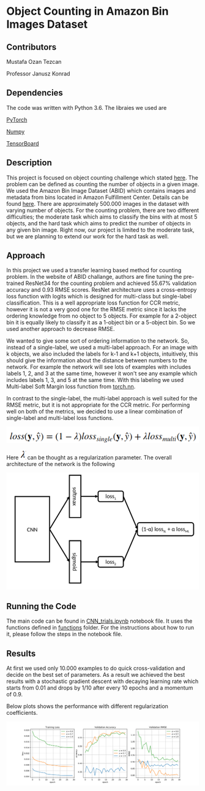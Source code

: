 # Object Counting in Amazon Bin Images Dataset
## Contributors
Mustafa Ozan Tezcan

Professor Janusz Konrad

## Dependencies
The code was written with Python 3.6. The libraies we used are 

[PyTorch](http://pytorch.org/)

[Numpy](http://www.numpy.org/)

[TensorBoard](https://www.tensorflow.org/get_started/summaries_and_tensorboard)

## Description
This project is focused on object counting challenge which stated
[here](https://github.com/silverbottlep/abid_challenge).
The problem can be defined as counting the number of objects in a given image. 
We used the Amazon Bin Image Dataset (ABID) which
contains images and metadata from bins located in Amazon Fulfillment Center.
Details can be found
[here](https://aws.amazon.com/ko/public-datasets/amazon-bin-images/).
There are approximately 500.000 images in the dataset with varying number of objects.
For the counting problem, there are two different difficulties; the moderate task which aims 
to classify the bins with at most 5 objects, and the hard task which aims to predict the 
number of objects in any given bin image. Right now, our project is limited to the 
moderate task, but we are planning to extend our work for the hard task as well.

## Approach
In this project we used a transfer learning based method for counting problem. In the website
of ABID challange, authors are fine tuning the pre-trained ResNet34 for the counting problem 
and achieved 55.67% validation accuracy and 0.93 RMSE scores. ResNet architecture
uses a cross-entropy loss function with logits which is designed for multi-class but 
single-label classification. This is a well appropriate loss function for CCR metric,
however it is not a very good one for the RMSE metric since it lacks the ordering knowledge from
no object to 5 objects. For example for a 2-object bin it is equally likely to classify it 
as a 1-object bin or a 5-object bin. So we used another approach to decrease RMSE.
 
We wanted to give some sort of ordering information to the network. So, instead of a 
single-label, we used a multi-label approach. For an image with k objects, we also
included the labels for k-1 and k+1 objects, intuitively, this should give the
information about the distance between numbers to the network. For example the network
will see lots of examples with includes labels 1, 2, and 3 at the same time, however it won't
see any example which includes labels 1, 3, and 5 at the same time. With this labeling
we used Multi-label Soft Margin loss function from 
[torch.nn](http://pytorch.org/docs/master/nn.html). 

In contrast to the single-label, the multi-label approach is well suited for the RMSE metric, 
but it is not appropriate for the CCR metric. For performing well on both of the metrics, we 
decided to use a linear combination of single-label and multi-label loss functions.

![Network](pictures/loss.png)

Here ![lambda](pictures/lambda.png) can be thought as a regularization parameter.
The overall architecture of the network is the following

![Network](pictures/network.png)

## Running the Code

The main code can be found in 
[CNN_trials.ipynb](https://github.com/ozantezcan/Object-Counting-in-Amazon-Bin-Image-Dataset/blob/master/CNN_trials.ipynb)
notebook file. It uses the functions defined in 
[functions](https://github.com/ozantezcan/Object-Counting-in-Amazon-Bin-Image-Dataset/tree/master/functions) 
folder. For the instructions about how to run it, please follow the steps in the notebook file.

## Results
At first we used only 10.000 examples to do quick cross-validation and decide on the best set of 
parameters. As a result we achieved the best results with a stochastic gradient descent with decaying learning rate
which starts from 0.01 and drops by 1/10 after every 10 epochs and a momentum of 0.9.

Below plots shows the performance with different regularization coefficients.

![Network](pictures/ARC_moderate_challange.png)